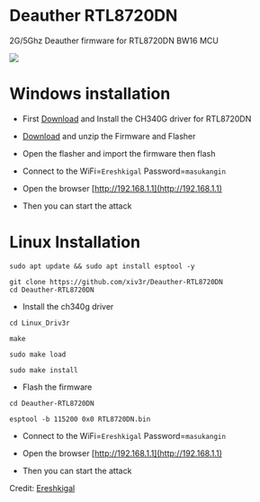 # Deauther RTL8720DN
2G/5Ghz Deauther firmware for RTL8720DN BW16 MCU


<img src="https://github.com/xiv3r/RT8720DN-Deauther/blob/main/rtl7820dn.png">

# Windows installation
- First [Download](https://github.com/xiv3r/Deauther-RTL8720DN/raw/refs/heads/main/CH341SER.EXE) and Install the CH340G driver for RTL8720DN

- [Download](https://github.com/xiv3r/Deauther-RTL8720DN/releases/download/RTL8720DN/RTL8720DN-Deauther.zip) and unzip the Firmware and Flasher

- Open the flasher and import the firmware then flash

- Connect to the WiFi=`Ereshkigal` Password=`masukangin`

- Open the browser [http://192.168.1.1](http://192.168.1.1)

- Then you can start the attack

# Linux Installation
```
sudo apt update && sudo apt install esptool -y
```
```
git clone https://github.com/xiv3r/Deauther-RTL8720DN
cd Deauther-RTL8720DN
```
- Install the ch340g driver
```
cd Linux_Driv3r
```
```
make
```
```
sudo make load
```
```
sudo make install
```
- Flash the firmware
```
cd Deauther-RTL8720DN
```
```
esptool -b 115200 0x0 RTL8720DN.bin
```
- Connect to the WiFi=`Ereshkigal` Password=`masukangin`

- Open the browser [http://192.168.1.1](http://192.168.1.1)

- Then you can start the attack


Credit: [Ereshkigal](https://github.com/Arifmaulanaazis/Ereshkigal)
